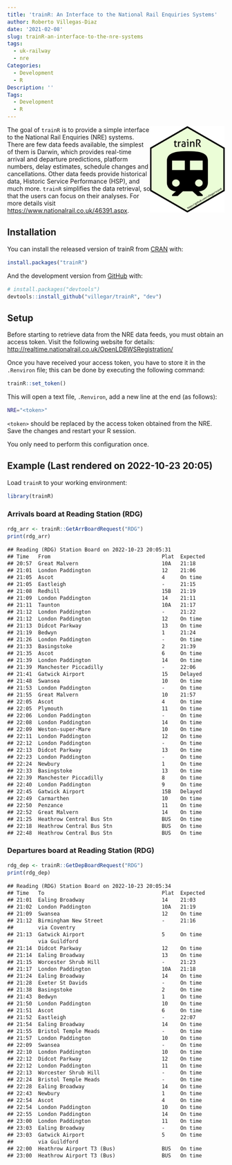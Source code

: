 ```yaml
---
title: 'trainR: An Interface to the National Rail Enquiries Systems'
author: Roberto Villegas-Diaz
date: '2021-02-08'
slug: trainR-an-interface-to-the-nre-systems
tags:
  - uk-railway
  - nre
Categories:
  - Development
  - R
Description: ''
Tags:
  - Development
  - R
---
```


<img src="https://raw.githubusercontent.com/villegar/trainR/main/inst/images/logo.png" alt="logo" align="right" height=200px/>

The goal of `trainR` is to provide a simple interface to the 
National Rail Enquiries (NRE) systems. There are few data feeds 
available, the simplest of them is Darwin, which provides real-time 
arrival and departure predictions, platform numbers, delay estimates, 
schedule changes and cancellations. Other data feeds provide historical 
data, Historic Service Performance (HSP), and much more. `trainR` 
simplifies the data retrieval, so that the users can focus on their 
analyses. For more details visit 
https://www.nationalrail.co.uk/46391.aspx.

## Installation

You can install the released version of trainR from [CRAN](https://CRAN.R-project.org) with:

``` r
install.packages("trainR")
```

And the development version from [GitHub](https://github.com/) with:

``` r
# install.packages("devtools")
devtools::install_github("villegar/trainR", "dev")
```

## Setup
Before starting to retrieve data from the NRE data feeds, you must obtain an access token. 
Visit the following website for details: http://realtime.nationalrail.co.uk/OpenLDBWSRegistration/

Once you have received your access token, you have to store it in the `.Renviron` file; this can be 
done by executing the following command:


```r
trainR::set_token()
```

This will open a text file, `.Renviron`, add a new line at the end (as follows):

```bash
NRE="<token>"
```

`<token>` should be replaced by the access token obtained from the NRE. Save the changes and restart 
your R session.

You only need to perform this configuration once.

## Example (Last rendered on 2022-10-23 20:05)

Load `trainR` to your working environment:

```r
library(trainR)
```

### Arrivals board at Reading Station (RDG)


```r
rdg_arr <- trainR::GetArrBoardRequest("RDG")
print(rdg_arr)
```

```
## Reading (RDG) Station Board on 2022-10-23 20:05:31
## Time   From                                    Plat  Expected
## 20:57  Great Malvern                           10A   21:18
## 21:01  London Paddington                       12    21:06
## 21:05  Ascot                                   4     On time
## 21:05  Eastleigh                               -     21:15
## 21:08  Redhill                                 15B   21:19
## 21:09  London Paddington                       14    21:11
## 21:11  Taunton                                 10A   21:17
## 21:12  London Paddington                       -     21:22
## 21:12  London Paddington                       12    On time
## 21:13  Didcot Parkway                          13    On time
## 21:19  Bedwyn                                  1     21:24
## 21:26  London Paddington                       -     On time
## 21:33  Basingstoke                             2     21:39
## 21:35  Ascot                                   6     On time
## 21:39  London Paddington                       14    On time
## 21:39  Manchester Piccadilly                   -     22:06
## 21:41  Gatwick Airport                         15    Delayed
## 21:48  Swansea                                 10    On time
## 21:53  London Paddington                       -     On time
## 21:55  Great Malvern                           10    21:57
## 22:05  Ascot                                   4     On time
## 22:05  Plymouth                                11    On time
## 22:06  London Paddington                       -     On time
## 22:08  London Paddington                       14    On time
## 22:09  Weston-super-Mare                       10    On time
## 22:11  London Paddington                       12    On time
## 22:12  London Paddington                       -     On time
## 22:13  Didcot Parkway                          13    On time
## 22:23  London Paddington                       -     On time
## 22:24  Newbury                                 1     On time
## 22:33  Basingstoke                             13    On time
## 22:39  Manchester Piccadilly                   8     On time
## 22:40  London Paddington                       9     On time
## 22:45  Gatwick Airport                         15B   Delayed
## 22:49  Carmarthen                              10    On time
## 22:50  Penzance                                11    On time
## 22:52  Great Malvern                           14    On time
## 21:25  Heathrow Central Bus Stn                BUS   On time
## 22:18  Heathrow Central Bus Stn                BUS   On time
## 22:48  Heathrow Central Bus Stn                BUS   On time
```

### Departures board at Reading Station (RDG)


```r
rdg_dep <- trainR::GetDepBoardRequest("RDG")
print(rdg_dep)
```

```
## Reading (RDG) Station Board on 2022-10-23 20:05:34
## Time   To                                      Plat  Expected
## 21:01  Ealing Broadway                         14    21:03
## 21:02  London Paddington                       10A   21:19
## 21:09  Swansea                                 12    On time
## 21:12  Birmingham New Street                   -     21:16
##        via Coventry                            
## 21:13  Gatwick Airport                         5     On time
##        via Guildford                           
## 21:14  Didcot Parkway                          12    On time
## 21:14  Ealing Broadway                         13    On time
## 21:15  Worcester Shrub Hill                    -     21:23
## 21:17  London Paddington                       10A   21:18
## 21:24  Ealing Broadway                         14    On time
## 21:28  Exeter St Davids                        -     On time
## 21:38  Basingstoke                             2     On time
## 21:43  Bedwyn                                  1     On time
## 21:50  London Paddington                       10    On time
## 21:51  Ascot                                   6     On time
## 21:52  Eastleigh                               -     22:07
## 21:54  Ealing Broadway                         14    On time
## 21:55  Bristol Temple Meads                    -     On time
## 21:57  London Paddington                       10    On time
## 22:09  Swansea                                 -     On time
## 22:10  London Paddington                       10    On time
## 22:12  Didcot Parkway                          12    On time
## 22:12  London Paddington                       11    On time
## 22:13  Worcester Shrub Hill                    -     On time
## 22:24  Bristol Temple Meads                    -     On time
## 22:28  Ealing Broadway                         14    On time
## 22:43  Newbury                                 1     On time
## 22:54  Ascot                                   4     On time
## 22:54  London Paddington                       10    On time
## 22:55  London Paddington                       14    On time
## 23:00  London Paddington                       11    On time
## 23:03  Ealing Broadway                         -     On time
## 23:03  Gatwick Airport                         5     On time
##        via Guildford                           
## 22:00  Heathrow Airport T3 (Bus)               BUS   On time
## 23:00  Heathrow Airport T3 (Bus)               BUS   On time
```
